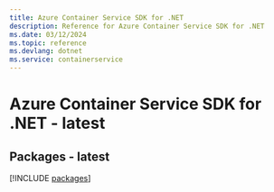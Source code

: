 ```yaml
---
title: Azure Container Service SDK for .NET
description: Reference for Azure Container Service SDK for .NET
ms.date: 03/12/2024
ms.topic: reference
ms.devlang: dotnet
ms.service: containerservice
---
```

# Azure Container Service SDK for .NET - latest
## Packages - latest
[!INCLUDE [packages](container-service-index.md)]